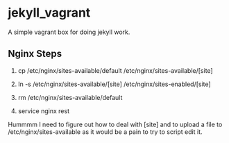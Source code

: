 jekyll_vagrant
==============

A simple vagrant box for doing jekyll work.

## Nginx Steps
1) cp /etc/nginx/sites-available/default /etc/nginx/sites-available/[site]

2) ln -s /etc/nginx/sites-available/[site] /etc/nginx/sites-enabled/[site]

3) rm /etc/nginx/sites-available/default

4) service nginx rest

Hummmm I need to figure out how to deal with [site] and to upload a file to /etc/nginx/sites-available as it would be a pain to try to script edit it.
